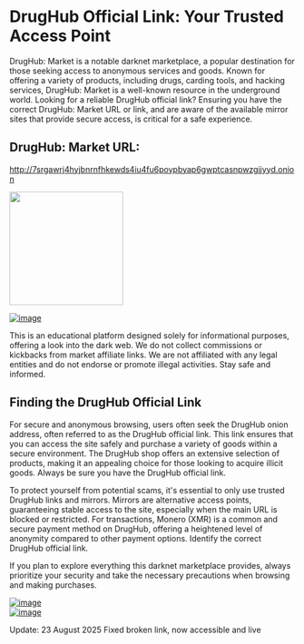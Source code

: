 # DrugHub Official Link: Your Trusted Access Point

DrugHub: Market is a notable darknet marketplace, a popular destination for those seeking access to anonymous services and goods. Known for offering a variety of products, including drugs, carding tools, and hacking services, DrugHub: Market is a well-known resource in the underground world. Looking for a reliable DrugHub official link? Ensuring you have the correct DrugHub: Market URL or link, and are aware of the available mirror sites that provide secure access, is critical for a safe experience.

## DrugHub: Market URL:

http://7srgawrj4hyjbnrnfhkewds4iu4fu6poypbyap6gwptcasnpwzgjjyyd.onion

[<img src="/config/gap.webp" width="200">](http://7srgawrj4hyjbnrnfhkewds4iu4fu6poypbyap6gwptcasnpwzgjjyyd.onion)


<a href="http://7srgawrj4hyjbnrnfhkewds4iu4fu6poypbyap6gwptcasnpwzgjjyyd.onion"><img src="/config/bright.webp" alt="image" style="max-width: 100%;"><a>

This is an educational platform designed solely for informational purposes, offering a look into the dark web. We do not collect commissions or kickbacks from market affiliate links. We are not affiliated with any legal entities and do not endorse or promote illegal activities. Stay safe and informed.

## Finding the DrugHub Official Link

For secure and anonymous browsing, users often seek the DrugHub onion address, often referred to as the DrugHub official link. This link ensures that you can access the site safely and purchase a variety of goods within a secure environment. The DrugHub shop offers an extensive selection of products, making it an appealing choice for those looking to acquire illicit goods. Always be sure you have the DrugHub official link.

To protect yourself from potential scams, it's essential to only use trusted DrugHub links and mirrors. Mirrors are alternative access points, guaranteeing stable access to the site, especially when the main URL is blocked or restricted. For transactions, Monero (XMR) is a common and secure payment method on DrugHub, offering a heightened level of anonymity compared to other payment options. Identify the correct DrugHub official link.

If you plan to explore everything this darknet marketplace provides, always prioritize your security and take the necessary precautions when browsing and making purchases.


<a href="http://7srgawrj4hyjbnrnfhkewds4iu4fu6poypbyap6gwptcasnpwzgjjyyd.onion"><img src="/config/picture.webp" alt="image" style="max-width: 100%;"><a>  
<a href="http://7srgawrj4hyjbnrnfhkewds4iu4fu6poypbyap6gwptcasnpwzgjjyyd.onion"><img src="/config/report.webp" alt="image" style="max-width: 100%;"><a>







Update:  23 August 2025 Fixed broken link, now accessible and live